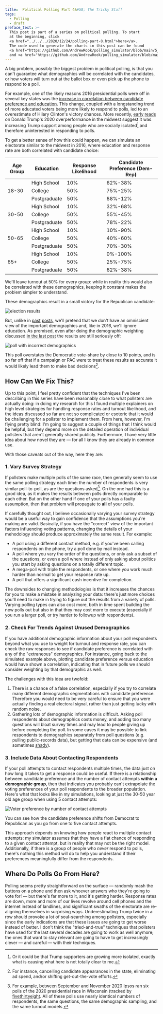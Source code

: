```yaml
---
title:  Political Polling Part 4&#58; The Tricky Stuff
tags:
  - Polling
  - draft
preface_text: >-
  This post is part of a series on political polling. To start 
  at the beginning, click 
  <a href="../../../2020/12/24/polling-part-0.html">here</a>.
  The code used to generate the charts in this post can be found
  <a href="https://github.com/AndrewRook/polling_simulator/blob/main/5_obfuscated_demographics.ipynb">here</a>
  and <a href="https://github.com/AndrewRook/polling_simulator/blob/main/6_advanced_techniques.ipynb">here</a>.
---
```


A big problem, possibly the biggest problem in political polling,
is that you can't guarantee what demographics will be correlated
with the candidates, or how voters will turn out at the ballot box
or even pick up the phone to respond to a poll. 

<!--more-->

For example, one of the likely reasons 2016 presidential polls 
were off in several key states was the [increase in correlation 
between candidate preference and education](https://www.nytimes.com/2017/05/31/upshot/a-2016-review-why-key-state-polls-were-wrong-about-trump.html).
This change, coupled with a longstanding trend of more educated voters
being more likely to respond to polls, led to an overestimate of
Hilary Clinton's victory chances. More recently, 
[early](https://fivethirtyeight.com/features/could-social-alienation-among-some-trump-supporters-help-explain-why-polls-underestimated-trump-again/) 
[reads](https://www.vox.com/policy-and-politics/2020/11/10/21551766/election-polls-results-wrong-david-shor) 
on Donald Trump's 2020 overperformance in the midwest suggest it was
increasing Trump support among people who are socially isolated[^isolated]
and therefore uninterested in responding to polls.

To get a better sense of how this could happen, we can simulate
an electorate similar to the midwest in 2016, where education and
response rate are both correlated with candidate choice:

<table class="table table-striped table-bordered">
<thead>
  <th style="text-aligh: center">Age Group</th>
  <th style="text-aligh: center">Education</th>
  <th style="text-aligh: center">Response Likelihood</th>
  <th style="text-aligh: center">Candidate Preference (Dem-Rep)</th>
</thead>
<tbody>
  <tr>
    <td rowspan="3" style="vertical-align:middle">18-30</td>
    <td>High School</td>
    <td>10%</td>
    <td>62%-38%</td>
  </tr>
  <tr>
    <td>College</td>
    <td>50%</td>
    <td>75%-25%</td>
  </tr>
  <tr>
    <td>Postgraduate</td>
    <td>50%</td>
    <td>88%-12%</td>
  </tr>
  
  <tr>
    <td rowspan="3" style="vertical-align:middle">30-50</td>
    <td>High School</td>
    <td>10%</td>
    <td>32%-68%</td>
  </tr>
  <tr>
    <td>College</td>
    <td>50%</td>
    <td>55%-45%</td>
  </tr>
  <tr>
    <td>Postgraduate</td>
    <td>50%</td>
    <td>78%-22%</td>
  </tr>
  
  <tr>
    <td rowspan="3" style="vertical-align:middle">50-65</td>
    <td>High School</td>
    <td>10%</td>
    <td>10%-90%</td>
  </tr>
  <tr>
    <td>College</td>
    <td>50%</td>
    <td>40%-60%</td>
  </tr>
  <tr>
    <td>Postgraduate</td>
    <td>50%</td>
    <td>70%-30%</td>
  </tr>
  
  <tr>
    <td rowspan="3" style="vertical-align:middle">65+</td>
    <td>High School</td>
    <td>10%</td>
    <td>0%-100%</td>
  </tr>
  <tr>
    <td>College</td>
    <td>50%</td>
    <td>25%-75%</td>
  </tr>
  <tr>
    <td>Postgraduate</td>
    <td>50%</td>
    <td>62%-38%</td>
  </tr>
</tbody>
</table>

We'll leave turnout at 50% for every group: while in reality
this would also be correlated with these demographics, keeping it
constant makes the problem simpler to understand. 

These demographics result in a small victory for the Republican
candidate:

![election results](/images/2021-01-08-polling-part-4/election_results.png)

But, unlike in [past](../../../2020/12/28/polling-part-1.html) 
[posts](../../../2021/01/03/polling-part-3.html), 
we'll pretend that we don't have
an omniscient view of the important demographics and, like
in 2016, we'll ignore education. As
promised, even after doing the demographic weighting discussed
[in the last post](../../../2021/01/03/polling-part-3.html) the
results are still seriously off:

![poll with incorrect demographics](/images/2021-01-08-polling-part-4/poll_assumed_demographic.png)

This poll overstates the Democratic vote-share by close to 10 points,
and is so far off that if a campaign or PAC were to treat these results
as accurate it would likely lead them to make bad decisions[^decisions].

## How Can We Fix This?

Up to this point, I feel pretty confident that the techniques I've
been describing in this series have been reasonably close to what
pollsters are actually doing: in doing my research for this I found
multiple explainers on high level strategies for handling response
rates and turnout likelihood, and the ideas discussed so far are not
so complicated or esoteric that it would be challenging for a pollster
to implement them. From here, however, I'm flying pretty blind: I'm 
going to suggest a couple of things that I think would be helpful,
but they depend more on the detailed operation of individual 
pollsters that aren't generally shared publicly. 
Furthermore, I have very little idea about how novel
they are — for all I know they are already in common use. 

With those caveats out of the way, here they are:

### 1. Vary Survey Strategy
If pollsters make multiple polls of the same race, then generally
seem to use the same polling strategy each time: the number of
respondents is very similar poll-to-poll, as are the questions
asked[^ipsos]. On the one had this is a good idea, as it makes
the results between polls directly comparable to each other. But
on the other hand if one of your polls has a faulty assumption,
then that problem will propagate to **all** of your polls.

If carefully thought out, I believe occasionally varying 
your survey strategy would be a useful way to gain confidence
that the assumptions you're making are valid. Basically, if
you have the "correct" view of the important factors influencing
voting patterns, changing the details of your mehodology should
produce approximately the same result. For example: 

* A poll using a different contact method, e.g. if you've been 
  calling respondents on the phone, try a poll done by mail instead.
* A poll where you vary the order of the questions, or only
  ask a subset of the questions, or even a poll where instead of
  only asking about politics you start by asking questions on
  a totally different topic.
* A mega-poll with triple the respondents, or one where you work
  much harder than normal to get your response rate up.
* A poll that offers a significant cash incentive for completion. 

The downsides to changing methodologies is that it increases the
chances for you to make a mistake in analyzing your data: there's
just more choices you'll need to make in trying to figure out
the results from a variety of polls. Varying polling types can
also cost more, both in time spent building the new polls out
but also in that they may cost more to execute (especially if
you run a larger poll, or try harder to followup with respondents). 

### 2. Check For Trends Against Unused Demographics
If you have additional demographic information about your poll
respondents beyond what you use to weight for turnout and response
rate, you can check the raw responses to see if candidate preference
is correlated with any of the "extraneous" demographics. For instance,
going back to the simulated example above, plotting candidate 
preference versus education would have shown a correlation, indicating
that in future polls we should consider weighting by that demographic
as well.

The challenges with this idea are twofold:
1. There is a chance of a false correlation, especially if you try
   to correlate many different demographic segmentations with
   candidate preference. Therefore you would need to be very careful
   to ensure that you were actually finding a real electoral signal,
   rather than just getting lucky with random noise. 
2. Gathering lots of demographic information is difficult. Asking
   poll respondents about demographics costs money, and adding too
   many questions will bloat survey times and may lead to people
   giving up before completing the poll. In some cases it may be
   possible to link respondents to demographics separately from
   poll questions (e.g. pulling public-records data), but getting
   that data can be expensive (and sometimes 
   [shady](https://en.wikipedia.org/wiki/Facebook%E2%80%93Cambridge_Analytica_data_scandal)).
   

### 3. Include Data About Contacting Respondents 
If your poll attempts to contact respondents multiple times,
the data just on how long it takes to get a response could be
useful. If there is a relationship between candidate preference
and the number of contact attempts **within a demographic group**,
then that indicates you probably can't extrapolate the voting
preferences of your poll respondents to the broader population. 
Here's what that looks like in my simulations, looking at just
the 30-50 year old age group when using 5 contact attempts:

![Voter preference by number of contact attempts](/images/2021-01-08-polling-part-4/preference_by_contacts.png)

You can see how the candidate preference shifts from Democrat to
Republican as you go from one to five contact attempts. 

This approach depends on knowing how people react to multiple contact
attempts: my simulator assumes that they have a flat chance of responding
to a given contact attempt, but in reality that may not be the right
model. Additionally, if there is a group of people who _never_ respond
to polls, there's nothing this method will do to help you understand
if their preferences meaningfully differ from the respondents.

## Where Do Polls Go From Here?
Polling seems pretty straightforward on the surface — randomly
mash the buttons on a phone and then ask whoever answers who
they're going to vote for! — but there's far more to it, and
it's getting harder. Response rates are down, more and more of
our lives revolve around cell phones and the internet instead of
landlines, and significant swaths of the electorate are re-aligning
themselves in surprising ways. Underestimating Trump twice in a row
should provoke a lot of soul-searching among pollsters, especially
since the early indications are that these issues are going to get
worse instead of better. I don't think the "tried-and-true" techniques
that pollsters have used for the last several decades are going to work
as well anymore; the ones that want to stay relevant are going to have
to get increasingly clever — and careful — with their techniques.

[^isolated]:
    Or it could be that Trump supporters are growing more isolated, 
    exactly what is causing what here is not totally clear to me.
    
[^decisions]:
    For instance, cancelling candidate appearances in the state,
    eliminating ad spend, and/or shifting get-out-the-vote efforts.
    
[^ipsos]:
    For example, between September and November 2020 Ipsos 
    ran six polls of the 2020 presidential race in Wisconsin
    (tracked by [fivethirtyeight](https://projects.fivethirtyeight.com/polls/president-general/wisconsin/).
    All of these polls use nearly identical numbers of respondents,
    the same questions, the same demographic sampling, and the 
    same turnout models.